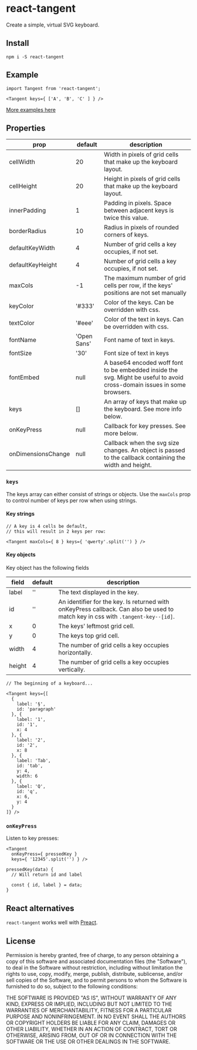 # react-tangent

Create a simple, virtual SVG keyboard.

## Install

```
npm i -S react-tangent
```

## Example

```
import Tangent from 'react-tangent';

<Tangent keys={ ['A', 'B', 'C' ] } />
```

[More examples here](https://thejsn.github.io/react-tangent/)

## Properties

| prop | default | description |
| --- | --- | --- |
| cellWidth 		| 20			| Width in pixels of grid cells that make up the keyboard layout. |
| cellHeight 		| 20			| Height in pixels of grid cells that make up the keyboard layout. |
| innerPadding 		| 1				| Padding in pixels. Space between adjacent keys is twice this value. |
| borderRadius 		| 10			| Radius in pixels of rounded corners of keys. |
| defaultKeyWidth 	| 4				| Number of grid cells a key occupies, if not set. |
| defaultKeyHeight 	| 4				| Number of grid cells a key occupies, if not set. |
| maxCols 			| -1			| The maximum number of grid cells per row, if the keys' positions are not set manually |
| keyColor 			| '#333'		| Color of the keys. Can be overridden with css. |
| textColor 		| '#eee'		| Color of the text in keys. Can be overridden with css. |
| fontName 			| 'Open Sans'	| Font name of text in keys. |
| fontSize 			| '30'			| Font size of text in keys |
| fontEmbed 		| null			| A base64 encoded woff font to be embedded inside the svg. Might be useful to avoid cross-domain issues in some browsers. |
| keys 				| []			| An array of keys that make up the keyboard. See more info below. |
| onKeyPress 		| null		| Callback for key presses. See more below. |
| onDimensionsChange 		| null		| Callback when the svg size changes. An object is passed to the callback containing the width and height. |


### `keys`

The keys array can either consist of strings or objects.
Use the `maxCols` prop to control number of keys per row when using strings.

#### Key strings

```
// A key is 4 cells be default, 
// this will result in 2 keys per row:

<Tangent maxCols={ 8 } keys={ 'qwerty'.split('') } />
```

#### Key objects

Key object has the following fields

| field | default | description |
| --- | --- | --- |
| label | ''			| The text displayed in the key. |
| id 	| ''			| An identifier for the key. Is returned with onKeyPress callback. Can also be used to match key in css with `.tangent-key--[id]`. |
| x			| 0 | The keys' leftmost grid cell. |
| y			| 0 | The keys top grid cell. |
| width		| 4 | The number of grid cells a key occupies horizontally. |
| height	| 4 | The number of grid cells a key occupies vertically. |


```
// The beginning of a keyboard...

<Tangent keys={[
  {
    label: '§',
    id: 'paragraph'
  }, {
    label: '1',
    id: '1',
    x: 4
  }, {
    label: '2',
    id: '2',
    x: 8
  }, {
    label: 'Tab',
    id: 'tab',
    y: 4,
    width: 6
  }, {
    label: 'Q',
    id: 'q',
    x: 6,
    y: 4
  }
]} />
```

### `onKeyPress`

Listen to key presses:

```
<Tangent 
  onKeyPress={ pressedKey } 
  keys={ '12345'.split('') } />
```

```
pressedKey(data) {
  // Will return id and label
  
  const { id, label } = data;
}
```

## React alternatives

`react-tangent` works well with [Preact](https://github.com/developit/preact).


## License

Permission is hereby granted, free of charge, to any person obtaining a copy
of this software and associated documentation files (the "Software"), to deal
in the Software without restriction, including without limitation the rights
to use, copy, modify, merge, publish, distribute, sublicense, and/or sell
copies of the Software, and to permit persons to whom the Software is
furnished to do so, subject to the following conditions:

THE SOFTWARE IS PROVIDED "AS IS", WITHOUT WARRANTY OF ANY KIND, EXPRESS OR
IMPLIED, INCLUDING BUT NOT LIMITED TO THE WARRANTIES OF MERCHANTABILITY,
FITNESS FOR A PARTICULAR PURPOSE AND NONINFRINGEMENT. IN NO EVENT SHALL THE
AUTHORS OR COPYRIGHT HOLDERS BE LIABLE FOR ANY CLAIM, DAMAGES OR OTHER
LIABILITY, WHETHER IN AN ACTION OF CONTRACT, TORT OR OTHERWISE, ARISING FROM,
OUT OF OR IN CONNECTION WITH THE SOFTWARE OR THE USE OR OTHER DEALINGS IN THE
SOFTWARE.